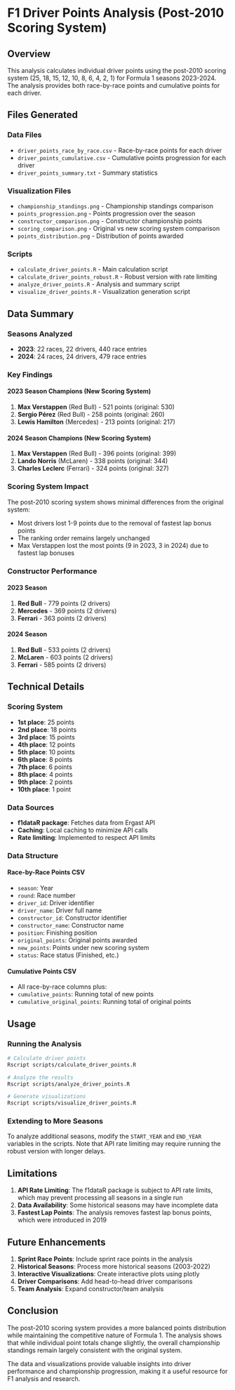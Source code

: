 # F1 Driver Points Analysis (Post-2010 Scoring System)

## Overview

This analysis calculates individual driver points using the post-2010 scoring system (25, 18, 15, 12, 10, 8, 6, 4, 2, 1) for Formula 1 seasons 2023-2024. The analysis provides both race-by-race points and cumulative points for each driver.

## Files Generated

### Data Files
- `driver_points_race_by_race.csv` - Race-by-race points for each driver
- `driver_points_cumulative.csv` - Cumulative points progression for each driver
- `driver_points_summary.txt` - Summary statistics

### Visualization Files
- `championship_standings.png` - Championship standings comparison
- `points_progression.png` - Points progression over the season
- `constructor_comparison.png` - Constructor championship points
- `scoring_comparison.png` - Original vs new scoring system comparison
- `points_distribution.png` - Distribution of points awarded

### Scripts
- `calculate_driver_points.R` - Main calculation script
- `calculate_driver_points_robust.R` - Robust version with rate limiting
- `analyze_driver_points.R` - Analysis and summary script
- `visualize_driver_points.R` - Visualization generation script

## Data Summary

### Seasons Analyzed
- **2023**: 22 races, 22 drivers, 440 race entries
- **2024**: 24 races, 24 drivers, 479 race entries

### Key Findings

#### 2023 Season Champions (New Scoring System)
1. **Max Verstappen** (Red Bull) - 521 points (original: 530)
2. **Sergio Pérez** (Red Bull) - 258 points (original: 260)
3. **Lewis Hamilton** (Mercedes) - 213 points (original: 217)

#### 2024 Season Champions (New Scoring System)
1. **Max Verstappen** (Red Bull) - 396 points (original: 399)
2. **Lando Norris** (McLaren) - 338 points (original: 344)
3. **Charles Leclerc** (Ferrari) - 324 points (original: 327)

### Scoring System Impact

The post-2010 scoring system shows minimal differences from the original system:
- Most drivers lost 1-9 points due to the removal of fastest lap bonus points
- The ranking order remains largely unchanged
- Max Verstappen lost the most points (9 in 2023, 3 in 2024) due to fastest lap bonuses

### Constructor Performance

#### 2023 Season
1. **Red Bull** - 779 points (2 drivers)
2. **Mercedes** - 369 points (2 drivers)
3. **Ferrari** - 363 points (2 drivers)

#### 2024 Season
1. **Red Bull** - 533 points (2 drivers)
2. **McLaren** - 603 points (2 drivers)
3. **Ferrari** - 585 points (2 drivers)

## Technical Details

### Scoring System
- **1st place**: 25 points
- **2nd place**: 18 points
- **3rd place**: 15 points
- **4th place**: 12 points
- **5th place**: 10 points
- **6th place**: 8 points
- **7th place**: 6 points
- **8th place**: 4 points
- **9th place**: 2 points
- **10th place**: 1 point

### Data Sources
- **f1dataR package**: Fetches data from Ergast API
- **Caching**: Local caching to minimize API calls
- **Rate limiting**: Implemented to respect API limits

### Data Structure

#### Race-by-Race Points CSV
- `season`: Year
- `round`: Race number
- `driver_id`: Driver identifier
- `driver_name`: Driver full name
- `constructor_id`: Constructor identifier
- `constructor_name`: Constructor name
- `position`: Finishing position
- `original_points`: Original points awarded
- `new_points`: Points under new scoring system
- `status`: Race status (Finished, etc.)

#### Cumulative Points CSV
- All race-by-race columns plus:
- `cumulative_points`: Running total of new points
- `cumulative_original_points`: Running total of original points

## Usage

### Running the Analysis
```bash
# Calculate driver points
Rscript scripts/calculate_driver_points.R

# Analyze the results
Rscript scripts/analyze_driver_points.R

# Generate visualizations
Rscript scripts/visualize_driver_points.R
```

### Extending to More Seasons
To analyze additional seasons, modify the `START_YEAR` and `END_YEAR` variables in the scripts. Note that API rate limiting may require running the robust version with longer delays.

## Limitations

1. **API Rate Limiting**: The f1dataR package is subject to API rate limits, which may prevent processing all seasons in a single run
2. **Data Availability**: Some historical seasons may have incomplete data
3. **Fastest Lap Points**: The analysis removes fastest lap bonus points, which were introduced in 2019

## Future Enhancements

1. **Sprint Race Points**: Include sprint race points in the analysis
2. **Historical Seasons**: Process more historical seasons (2003-2022)
3. **Interactive Visualizations**: Create interactive plots using plotly
4. **Driver Comparisons**: Add head-to-head driver comparisons
5. **Team Analysis**: Expand constructor/team analysis

## Conclusion

The post-2010 scoring system provides a more balanced points distribution while maintaining the competitive nature of Formula 1. The analysis shows that while individual point totals change slightly, the overall championship standings remain largely consistent with the original system.

The data and visualizations provide valuable insights into driver performance and championship progression, making it a useful resource for F1 analysis and research.